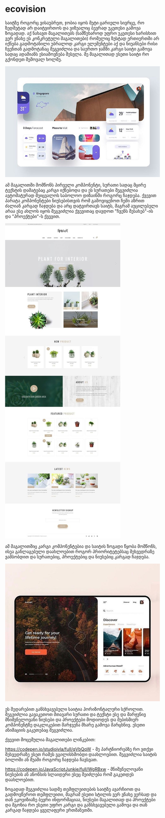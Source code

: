 # ecovision

საიტზე როგორც ვისაუბრეთ, ჯობია იყოს მეტი ცარიელი სივრცე, რო ზედმეტად არ დაიტვირთოს და ვიზუალიც ბევრად უკეთესი გამოვა ზოგადად. აქ ნახავთ მაგალითებს (სამწუხაროდ უფრო უკეთესი ხარისხით ვერ ვნახე ეს კონკრეტული მაგალითები) რომელიც ზუსტად ერთიერთში არ იქნება გადმოტანილი უბრალოდ კარგი ელემენტები აქ და ნიუანსები რისი ჩვენთან გადმოტანაც შეგვიძლია და საერთო ჯამში კარგი საიტი გამოვა სადაც ადამიანს ესიამოვნება შესვლა. მე მაგალითად ესეთი საიტი რო გქონდეთ შემოვალ ხოლმე.

![alt text](./assets/uidesign.jpg)

ამ მაგალითში მომწონს პირველი კომპონენტი, სურათი სადაც მცირე ტექსტის დამატებაც კარგი იქნებოდა და ეს სურათები შეგვიძლია ავტომატურად შეიცვალოს საბოლოო დიზაინში როგორც ჩაჯდება. ქვევით პარატა კომპონენტები ნიუსებისთვის რომ გამოვიყენოთ ჩემი აზრით ძალიან კარგად ჩაჯდება და არც დატვირთავს საიტს, მაგრამ აუცილებელი არაა ესე ახლოს იყოს შეგვიძლია ქვევითაც დავდოთ "ჩვენს შესახებ"-ის და "პროექტები"-ს ქვევით.

![alt text](./assets/minimalist.jpg)

ამ მაგალითშიც კარგი კომპონენტებია და საიტის ზოგადი წყობა მომწონს, ისეა განლაგებული დაახლოებით როგორ პრიორიტეტებსაც შეხვედრაზე ვამბობდით და სურათებიც, პროექტებიც და ნიუსებიც კარგად ჩაჯდება.

![alt text](./assets/horizontalscroll.jpg)

ეს შედარებით განსხვავებული საიტია ჰორიზონტალური სქროლით. შეგვიძლია გავაკეთოთ მთავარი სურათი და ტექსტი ესე და მარჯვნივ მნიშვნელოვანი ნიუსები და პროექტები მოდიოდეს და მებისმიერ კომპონენტზე დაკლიკებით მარჯვენა მხარე გამოვა მარცხნივ. ესეთი ანიმაციის გაკეთებაც შეგვიძლია. 

ქვევით მოცემულია მაგალითები ლინკებით:

https://codepen.io/studiojvla/full/qVbQqW - მე პარტნიორებზე რო ვთქვი შეხვედრაზე ესეთ რამეს ვგილისხმობდი დაახლოებით. შეგვიძლია საიტის ბოლოში ან შუაში როგორც ჩაჯდება ჩავსვათ.

https://codepen.io/JavaScriptJunkie/full/WgRBxw - მნიშვნელოვანი ნიუსების ან ანონსის სლაიდერი ესეც შეიძლება რომ გაკეთდეს დაახლოებით.

ზოგადად შეგვიძლია სადმე თემფლეითების საიტზე ავარჩიოთ და გადმოვწეროთ თემფლეითი, მაგრამ ესეთი სტილის ვერ ვნახე ვერსად და თან ეკოვიზიაზე ბევრი ინფორმაციაა, ნიუსები მაგალითად და პროექტები და მგონია რო ესეთი უფრო კარგი და განსხვავებული გამოვა და თან კარგად ჩაჯდება ყველაფერი ერთმანეთში.